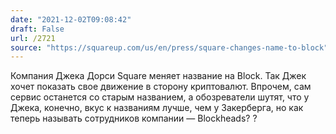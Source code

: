 ```yaml
---
date: "2021-12-02T09:08:42"
draft: False
url: /2721
source: "https://squareup.com/us/en/press/square-changes-name-to-block"
---
```


Компания Джека Дорси Square меняет название на Block. Так Джек хочет показать свое движение в сторону криптовалют. Впрочем, сам сервис останется со старым названием, а обозреватели шутят, что у Джека, конечно, вкус к названиям лучше, чем у Закерберга, но как теперь называть сотрудников компании — Blockheads?
?
